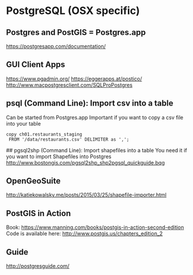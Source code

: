 # PostgreSQL (OSX specific)

## Postgres and PostGIS = Postgres.app
https://postgresapp.com/documentation/

## GUI Client Apps
https://www.pgadmin.org/
https://eggerapps.at/postico/
http://www.macpostgresclient.com/SQLProPostgres

## psql (Command Line): Import csv into a table
Can be started from Postgres.app
Important if you want to copy a csv file into your table

```
copy ch01.restaurants_staging
 FROM '/data/restaurants.csv' DELIMITER as ',';
```
     

## pgsql2shp (Command Line): Import shapefiles into a table
You need it if you want to import Shapefiles into Postgres           
http://www.bostongis.com/pgsql2shp_shp2pgsql_quickguide.bqg        

## OpenGeoSuite
http://katiekowalsky.me/posts/2015/03/25/shapefile-importer.html


## PostGIS in Action
Book: https://www.manning.com/books/postgis-in-action-second-edition          
Code is available here: http://www.postgis.us/chapters_edition_2       

## Guide
http://postgresguide.com/


